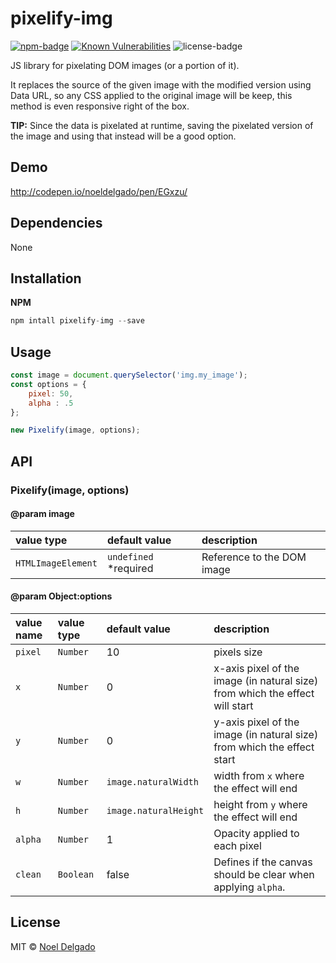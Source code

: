 # pixelify-img
[![npm-badge](https://img.shields.io/npm/v/pixelify-img.svg)](https://www.npmjs.com/package/pixelify-img)
[![Known Vulnerabilities](https://snyk.io/test/npm/pixelify-img/0.1.1/badge.svg)](https://snyk.io/test/npm/pixelify-img/0.1.1)
![license-badge](https://img.shields.io/npm/l/gemini-scrollbar.svg)

JS library for pixelating DOM images (or a portion of it).

It replaces the source of the given image with the modified version using Data URL, so any CSS applied to the original image will be keep, this method is even responsive right of the box.

**TIP:** Since the data is pixelated at runtime, saving the pixelated version of the image and using that instead will be a good option.

## Demo
http://codepen.io/noeldelgado/pen/EGxzu/

## Dependencies
None

## Installation
**NPM**

```js
npm intall pixelify-img --save
```

## Usage
```js
const image = document.querySelector('img.my_image');
const options = {
    pixel: 50,
    alpha : .5
};

new Pixelify(image, options);
```

## API
### Pixelify(image, options)
#### @param image
| value type | default value | description |
|:--|:--|:--|
| `HTMLImageElement` | `undefined` *required | Reference to the DOM image |

#### @param Object:options
| value name | value type | default value | description |
|:--|:--|:--|:--|
| `pixel` | `Number` | 10 | pixels size |
| `x` | `Number` | 0 | x-axis pixel of the image (in natural size) from which the effect will start |
| `y` | `Number` | 0 | y-axis pixel of the image (in natural size) from which the effect start |
| `w` | `Number` | `image.naturalWidth` | width from `x` where the effect will end |
| `h` | `Number` | `image.naturalHeight` | height from `y` where the effect will end |
| `alpha` | `Number` | 1 | Opacity applied to each pixel |
| `clean` | `Boolean` | false | Defines if the canvas should be clear when applying `alpha`. |

## License
MIT © [Noel Delgado](https://pixelia.me/)
